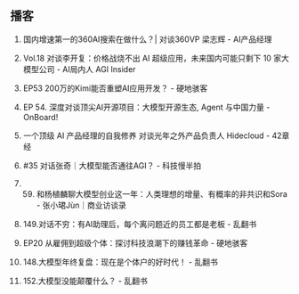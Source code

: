 ## 播客

1. 国内增速第一的360AI搜索在做什么？| 对谈360VP 梁志辉 - AI产品经理
2. Vol.18 对谈李开复：价格战烧不出 AI 超级应用，未来国内可能只剩下 10 家大模型公司 - AI局内人  AGI Insider

3. EP53 200万的Kimi能否重塑AI应用开发？ - 硬地骇客

4. EP 54. 深度对谈顶尖AI开源项目：大模型开源生态, Agent 与中国力量 - OnBoard!

5. 一个顶级 AI 产品经理的自我修养  对谈光年之外产品负责人 Hidecloud - 42章经

6. #35 对话张奇｜大模型能否通往AGI？ - 科技慢半拍
7. 59. 和杨植麟聊大模型创业这一年：人类理想的增量、有概率的非共识和Sora - 张小珺Jùn｜商业访谈录
8. 149.对话不穷：有AI助理后，每个离问题近的员工都是老板 - 乱翻书
9. EP20 从雇佣到超级个体：探讨科技浪潮下的赚钱革命 - 硬地骇客
10. 148.大模型年终复盘：现在是个体户的好时代！ - 乱翻书
11. 152.大模型没能颠覆什么？ - 乱翻书
